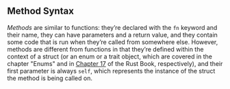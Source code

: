 ## Method Syntax

*Methods* are similar to functions: they’re declared with the `fn` keyword and
their name, they can have parameters and a return value, and they contain some
code that is run when they’re called from somewhere else. However, methods are
different from functions in that they’re defined within the context of a struct
(or an enum or a trait object, which are covered in the chapter "Enums" and in [Chapter 17][ch17] of the Rust Book,
respectively), and their first parameter is always `self`, which represents the
instance of the struct the method is being called on.

[ch17]: https://github.com/rust-lang/book/blob/master/src/ch17-00-oop.md